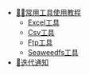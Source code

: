 <!-- 侧边框 --> 
* [🏳️‍🌈常用工具使用教程]() 
	- [Excel工具](zh-cn/excel.md)
	- [Csv工具](zh-cn/csv.md)
	- [Ftp工具](zh-cn/ftp.md)
	- [Seaweedfs工具](zh-cn/seaweedfs.md)
* [📣迭代通知]()